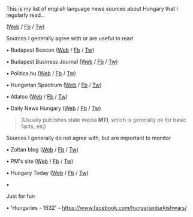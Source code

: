 This is my list of english language news sources about Hungary that I regularly read...



([Web](www) / [Fb](www) / [Tw](www))

Sources I generally agree with or are useful to read

• Budapest Beacon ([Web](www) / [Fb](www) / [Tw](www))

• Budapest Business Journal ([Web](www) / [Fb](www) / [Tw](www))

• Politics.hu ([Web](www) / [Fb](www) / [Tw](www))

• Hungarian Spectrum ([Web](www) / [Fb](www) / [Tw](www))

• Atlatso ([Web](www) / [Fb](www) / [Tw](www))

• Daily News Hungary ([Web](https://dailynewshungary.com/) / [Fb](https://www.facebook.com/dailynewshungary) / [Tw](https://twitter.com/dnewshungary))

> (Usually publishes state media **MTI**, which is generally ok for basic facts, etc)

Sources I generally do not agree with, but are important to monitor

• Zoltan blog  ([Web](www) / [Fb](www) / [Tw](www))

• PM's site ([Web](www) / [Fb](www) / [Tw](www))

• Hungary Today ([Web](www) / [Fb](www) / [Tw](www))


• 

Just for fun

• 'Hungaries - 1632'
– https://www.facebook.com/hungarianturkishwars/
